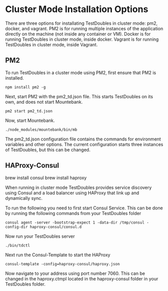 # Cluster Mode Installation Options

There are three options for installating TestDoubles in cluster mode: pm2, docker, and vagrant.
PM2 is for running multiple instances of the application directly on the machine (not inside any container or VM).
Docker is for running TestDoubles in cluster mode, inside docker.
Vagrant is for running TestDoubles in cluster mode, inside Vagrant.

## PM2

To run TestDoubles in a cluster mode using PM2, first ensure that PM2 is installed.

```
npm install pm2 -g
```

Next, start PM2 with the pm2_td.json file. This starts TestDoubles on its own, and does not start Mountebank.

```
pm2 start pm2_td.json
```

Now, start Mountebank.

```
./node_modules/mountebank/bin/mb
```

The pm2_td.json configuration file contains the commands for environment variables and other options. The current configuration 
starts three instances of TestDoubles, but this can be changed.

## HAProxy-Consul

brew install consul
brew install haproxy

When running in cluster mode TestDoubles provides service discovery using Consul and a load balancer using HAProxy that link up and dynamically sync.

To run the following you need to first start Consul Service.
This can be done by running the following commands from your TestDoubles folder

```
consul agent -server -bootstrap-expect 1 -data-dir /tmp/consul -config-dir haproxy-consul/consul.d
```

Now run your TestDoubles server

```
./bin/tdctl
```

Next run the Consul-Template to start the HAProxy

```
consul-template -config=haproxy-consul/haproxy.json
```

Now navigate to your address using port number 7060. This can be changed in the haproxy.ctmpl located in the haproxy-consul folder in your TestDoubles folder.